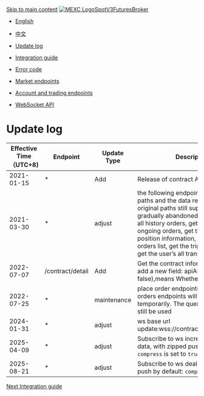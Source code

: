 [Skip to main content](https://www.mexc.com/api-docs/futures/update-log#__docusaurus_skipToContent_fallback)
[![MEXC Logo](https://www.mexc.com/api-docs-assets/img/mexc-logo.svg)](https://www.mexc.com/)[SpotV3](https://www.mexc.com/api-docs/spot-v3/introduction)[Futures](https://www.mexc.com/api-docs/futures/update-log)[Broker](https://www.mexc.com/api-docs/broker/mexc-broker-introduction)
[](https://www.mexc.com/api-docs/futures/update-log)
  * [English](https://www.mexc.com/api-docs/futures/update-log)
  * [中文](https://www.mexc.com/zh-MY/api-docs/futures/update-log)


  * [Update log](https://www.mexc.com/api-docs/futures/update-log)
  * [Integration guide](https://www.mexc.com/api-docs/futures/integration-guide)
  * [Error code](https://www.mexc.com/api-docs/futures/error-code)
  * [Market endpoints](https://www.mexc.com/api-docs/futures/market-endpoints)
  * [Account and trading endpoints](https://www.mexc.com/api-docs/futures/account-and-trading-endpoints)
  * [WebSocket API](https://www.mexc.com/api-docs/futures/websocket-api)


# Update log
Effective Time（UTC+8) | Endpoint | Update Type | Description  
---|---|---|---  
2021-01-15 | * | Add | Release of contract API  
2021-03-30 | * | adjust | the following endpoints to access the paths and the data return format (the original paths still supported, but will gradually abandoned) : get the user’s all history orders, get the user’s ongoing orders, get the user’s history position information, get the stop-limit orders list, get the trigger orders list, get the user’s all transaction details  
2022-07-07 | /contract/detail | Add | Get the contract information endpoint add a new field: apiAllowed(true or false),means Whether support API  
2022-07-25 | * | maintenance | place order endpoints and cancel orders endpoints will be closed temporarily. The query endpoints can still be used  
2024-01-31 | * | adjust | ws base url update:wss://contract.mexc.com/edge  
2025-04-09 | * | adjust | Subscribe to ws incremental depth data, with zipped push by default: `compress` is set to `true`  
2025-08-21 | * | adjust | Subscribe to ws deal data, with zipped push by default: `compress` is set to `true`  
[Next Integration guide](https://www.mexc.com/api-docs/futures/integration-guide)
